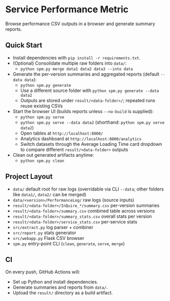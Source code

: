# Service Performance Metric

Browse performance CSV outputs in a browser and generate summary reports.

## Quick Start

- Install dependencies with `pip install -r requirements.txt`.
- (Optional) Consolidate multiple raw folders into `data/`:
  - `python spm.py merge data1 data2 data3 --into data`
- Generate the per-version summaries and aggregated reports (default `--data data`):
  - `python spm.py generate`
  - Use a different source folder with `python spm.py generate --data data2`
  - Outputs are stored under `result/<data-folder>/`; repeated runs reuse existing CSVs
- Start the browser UI (builds reports unless `--no-build` is supplied):
  - `python spm.py serve`
  - `python spm.py serve --data data2` (shorthand: `python spm.py serve data2`)
  - Open tables at `http://localhost:8000/`
  - Analytics dashboard at `http://localhost:8000/analytics`
  - Switch datasets through the Average Loading Time card dropdown to compare different `result/<data-folder>` outputs
- Clean out generated artifacts anytime:
  - `python spm.py clean`

## Project Layout

- `data/` default root for raw logs (overridable via CLI `--data`; other folders like `data1/`, `data2/` can be merged)
- `data/<version>/PerformanceLog/` raw logs (source inputs)
- `result/<data-folder>/InQuire_*/summary.csv` per-version summaries
- `result/<data-folder>/summary.csv` combined table across versions
- `result/<data-folder>/summary_stats.csv` overall stats per version
- `result/<data-folder>/service_stats.csv` per-service stats
- `src/extract.py` log parser + combiner
- `src/report.py` stats generator
- `src/webapp.py` Flask CSV browser
- `spm.py` entry-point CLI (`clean`, `generate`, `serve`, `merge`)

## CI

On every push, GitHub Actions will:
- Set up Python and install dependencies.
- Generate summaries and reports from `data/`.
- Upload the `result/` directory as a build artifact.
